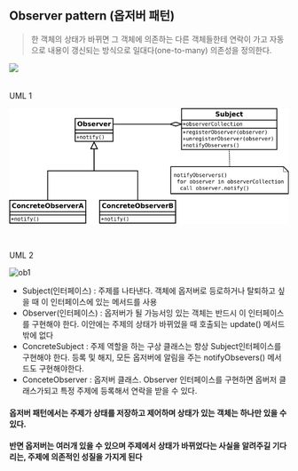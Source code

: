 ## Observer pattern (옵저버 패턴)

>한 객체의 상태가 바뀌면 그 객체에 의존하는 다른 객체들한테 연락이 가고 자동으로 내용이 갱신되는 방식으로 일대다(one-to-many) 의존성을 정의한다.

![](https://encrypted-tbn0.gstatic.com/images?q=tbn:ANd9GcQrVf7sWYGgupEF_IiOX6Bv8YvqqrtZsWXBdg&usqp=CAU)
<br>
<br>

UML 1

![ob2](https://github.com/coolsoftwarelab/TIL/raw/master/Design%20Pattern/image/observer_pattern.png)

<br>

UML 2

![ob1](https://t1.daumcdn.net/cfile/tistory/9935B3495BE1C47228)

- Subject(인터페이스) : 주제를 나타낸다. 객체에 옵저버로 등로하거나 탈퇴하고 싶을 때 이 인터페이스에 있는 메서드를 사용
- Observer(인터페이스) : 옵저버가 될 가능서잉 있는 객체는 반드시 이 인터페이스를 구현해야 한다. 이안에는 주제의 상태가 바뀌었을 때 호출되는 update() 메서드밖에 없다
- ConcreteSubject : 주제 역할을 하는 구상 클래스는 항상 Subject인터페이스를 구현해야 한다. 등록 및 해지, 모든 옵저버에 알림을 주는 notifyObsevers() 메서드도 구현해야한다.
- ConceteObserver : 옵저버 클래스. Observer 인터페이스를 구현하면 옵버저 클래스가되고 특정 주제에 등록해서 연락을 받을 수 있다.

#### 옵저버 패턴에서는 주제가 상태를 저장하고 제어하며 상태가 있는 객체는 하나만 있을 수 있다.  

#### 반면 옵저버는 여러개 있을 수 있으며 주제에서 상태가 바뀌었다는 사실을 알려주길 기다리는, 주제에 의존적인 성질을 가지게 된다
